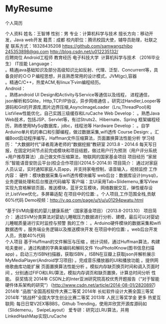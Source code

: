 # MyResume
个人简历

个人资料
姓名：王智博     性别：男        专业：计算机科学与技术
擅长方向：移动开发，Java web开发    籍贯：成都
校内职位：腾讯校园大使，辅导员助理，社联之星
联系方式：18328435208        https://github.com/samwangzhibo 
              245353898@qq.com  http://blog.csdn.net/u012235132/     
应聘岗位
	Android工程师
教育经历
	电子科技大学  计算机科学与技术 （2016毕业生）
IT技能
Language：	
     。精通java基础知识及部分高级知识比如反射、代理、泛型、Concurrent等，具备良好的ＯＯＰ编程思想，并且熟悉常用的设计模式，JVM(gc),容器	 	
 。精通C/C++，热爱ACM,有linux下vim编程经历。  
Android：  
     。熟练android UI Design和Activity与Service等通信以及线程，	进程通信， json解析和SQlite，Http,TCP/IP协议，异步网络通信
     。研究过Handler,Looper等源码和Git的开源库,图片边界压缩,AsyncImageLoader（Lru,ThreadPool)和ListView性能优化，自己实践三级缓存和LruCache
Web Develop：
     。熟悉Java Web技术，包括JSP、Servlet等，有过Struts2、Hibernate、Spring	框架编程经历，熟练使用MySql数据库，jdbc，线程池等
Hardware Develop：
     。自学Arduino单片机的串口和引脚编程，做过数据采集,wifi透传
Course Design:
   	。汇编Boot启动程序编写，Haffman文件压缩算法，页面置换算法性能分析
学习经历：
  "大数据时代"译者周涛老师的“数据挖掘“教研室   2013.8 - 2014.6 
	每天写日报，在固定时间节点前完成模块和项目结题，做过用户行为预测（用户评分系统+用户推荐算法）,自己做文件压缩算法，物联网的国家基金项目 
项目经历 
“家居乐”智能语音安防云平台(校企合作项目)(2014.5-2014.9)
 	项目简介：
    通过对家庭人员认证，实时通知家庭人员app，并支持家电控制，语音输入，视频监控
	工作内容：
      硬件：模块数据采集与wifi透传模块编写
      web后台：数据库设计(mysql)，业务逻辑处理和后台推送代码编写
      客户端：主UI采用Tab+Slidemenu,重写View实现九宫格解锁页面，推送模块，蓝牙交互模块，网络数据交互，弹性缓存设计,ListView优化，多屏幕适配
	 在项目中的位置: 
      。个人项目,工作范围全栈,贡献60%代码
Demo视频：http://v.qq.com/page/u/t/u/u01294pwatu.html

“基于SVM向量机的婴儿健康系统”（国家基金项目）（2013.8-2013.10）
 	项目简介：
     通过SVM分类算法对婴幼儿睡眠压力数据进行分析、建模，最后可以对婴幼儿睡眠质量进行实时监控与预警
 	我的工作：
	 。Arduino硬件模块的数据采集和wifi数据透传
	 。服务端业务逻辑以及推送模块开发
 	在项目中的位置: 
    。web后台开发人员，贡献40%代码   
个人项目
基于Huffman的文件解压与压缩
 。统计词频，通过Huffman算法，构建哈夫曼树
    。通过构建的字典来编码和解码文件
YouPhotoIKnow(图书信息扫描app)
 。启动三方ISBN扫描器，获取ISBN
     。ISBN在豆瓣上获取json并解析展示
MyMediaPlayer(Android学习项目)
 。完成音乐播放器的UI和播放功能
 。提供网络歌曲库功能扩展
页面置换算法性能分析
。模拟内存缺页换页时间和调入页面时间
 。分别通过FIFO和LRU算法，模拟内存调页和缺页置换，计算总时间分析	 性能。
获奖情况
2014年   CSDN上的Inter亚洲研究院高校优秀开题报告（“对于智能硬件体系架构的研究”）（http://www.csdn.net/article/2014-08-01/2820897)
2014年   “品胜”全国高校软件大赛二等奖
2014年   长虹软件设计大赛全国三等奖
2014年   "挑战杯"全国大学生创业比赛二等奖
2013年   人民三等奖学金
更多
热爱互联网: 每日日常V2EX等BBS，Github Trending，使用并欣赏开源库源码如（Slidemenu， SwipeLayout）
爱专研：研究过LRU算法，并用LinkedHashMap实现LruCache
